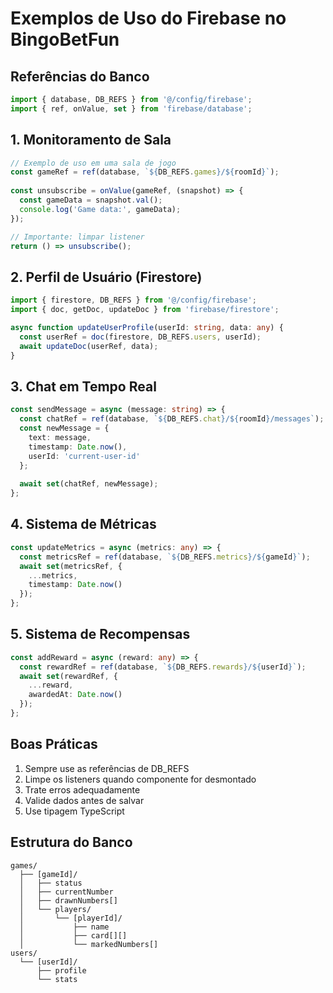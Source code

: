 # Exemplos de Uso do Firebase no BingoBetFun

## Referências do Banco
```typescript
import { database, DB_REFS } from '@/config/firebase';
import { ref, onValue, set } from 'firebase/database';
```

## 1. Monitoramento de Sala
```typescript
// Exemplo de uso em uma sala de jogo
const gameRef = ref(database, `${DB_REFS.games}/${roomId}`);
    
const unsubscribe = onValue(gameRef, (snapshot) => {
  const gameData = snapshot.val();
  console.log('Game data:', gameData);
});

// Importante: limpar listener
return () => unsubscribe();
```

## 2. Perfil de Usuário (Firestore)
```typescript
import { firestore, DB_REFS } from '@/config/firebase';
import { doc, getDoc, updateDoc } from 'firebase/firestore';

async function updateUserProfile(userId: string, data: any) {
  const userRef = doc(firestore, DB_REFS.users, userId);
  await updateDoc(userRef, data);
}
```

## 3. Chat em Tempo Real
```typescript
const sendMessage = async (message: string) => {
  const chatRef = ref(database, `${DB_REFS.chat}/${roomId}/messages`);
  const newMessage = {
    text: message,
    timestamp: Date.now(),
    userId: 'current-user-id'
  };
  
  await set(chatRef, newMessage);
};
```

## 4. Sistema de Métricas
```typescript
const updateMetrics = async (metrics: any) => {
  const metricsRef = ref(database, `${DB_REFS.metrics}/${gameId}`);
  await set(metricsRef, {
    ...metrics,
    timestamp: Date.now()
  });
};
```

## 5. Sistema de Recompensas
```typescript
const addReward = async (reward: any) => {
  const rewardRef = ref(database, `${DB_REFS.rewards}/${userId}`);
  await set(rewardRef, {
    ...reward,
    awardedAt: Date.now()
  });
};
```

## Boas Práticas
1. Sempre use as referências de DB_REFS
2. Limpe os listeners quando componente for desmontado
3. Trate erros adequadamente
4. Valide dados antes de salvar
5. Use tipagem TypeScript

## Estrutura do Banco
```
games/
  ├── [gameId]/
  │   ├── status
  │   ├── currentNumber
  │   ├── drawnNumbers[]
  │   └── players/
  │       └── [playerId]/
  │           ├── name
  │           ├── card[][]
  │           └── markedNumbers[]
users/
  └── [userId]/
      ├── profile
      └── stats
```